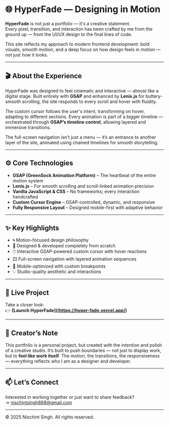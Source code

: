 # 🌐 HyperFade — Designing in Motion

**HyperFade** is not just a portfolio — it's a creative statement.  
Every pixel, transition, and interaction has been crafted by me from the ground up — from the UI/UX design to the final lines of code.

This site reflects my approach to modern frontend development: bold visuals, smooth motion, and a deep focus on how design feels in motion — not just how it looks.

---

## 🎬 About the Experience

HyperFade was designed to feel cinematic and interactive — almost like a digital stage. Built entirely with **GSAP** and enhanced by **Lenis.js** for buttery-smooth scrolling, the site responds to every scroll and hover with fluidity.

The custom cursor follows the user's intent, transforming on hover, adapting to different sections. Every animation is part of a bigger timeline — orchestrated through **GSAP’s timeline control**, allowing layered and immersive transitions.

The full-screen navigation isn't just a menu — it’s an entrance to another layer of the site, animated using chained timelines for smooth storytelling.

---

## ⚙️ Core Technologies

- **GSAP (GreenSock Animation Platform)** – The heartbeat of the entire motion system
- **Lenis.js** – For smooth scrolling and scroll-linked animation precision
- **Vanilla JavaScript & CSS** – No frameworks; every interaction handcrafted
- **Custom Cursor Engine** – GSAP-controlled, dynamic, and responsive
- **Fully Responsive Layout** – Designed mobile-first with adaptive behavior

---

## ✨ Key Highlights

- 🌀 Motion-focused design philosophy  
- 🎯 Designed & developed completely from scratch  
- 🖱️ Interactive GSAP-powered custom cursor with hover reactions  
- 🎞️ Full-screen navigation with layered animation sequences  
- 📱 Mobile-optimized with custom breakpoints  
- 💡 Studio-quality aesthetic and interactions

---

## 🚀 Live Project

Take a closer look:  
👉 **[Launch HyperFade]((https://hyper-fade.vercel.app/)**

---

## 📌 Creator’s Note

This portfolio is a personal project, but created with the intention and polish of a creative studio. It’s built to push boundaries — not just to display work, but to **feel like work itself**. 
The motion, the transitions, the responsiveness — everything reflects who I am as a designer and developer.

---

## 📫 Let’s Connect

Interested in working together or just want to share feedback?  
→ [nischintsingh888@gmail.com](mailto:nischintsingh888@gmail.com)

---

© 2025 Nischint Singh. All rights reserved.
